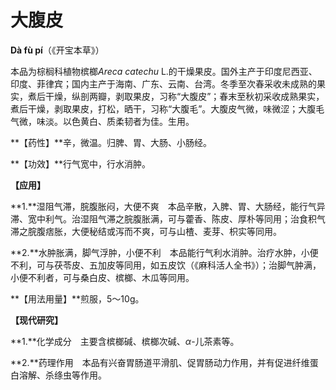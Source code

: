 # 大腹皮

**Dà fù pí**（《开宝本草》）

本品为棕榈科植物槟榔*Areca catechu* L.的干燥果皮。国外主产于印度尼西亚、印度、菲律宾；国内主产于海南、广东、云南、台湾。冬季至次春采收未成熟的果实，煮后干燥，纵剖两瓣，剥取果皮，习称“大腹皮”；春末至秋初采收成熟果实，煮后干燥，剥取果皮，打松，晒干，习称“大腹毛”。大腹皮气微，味微涩；大腹毛气微，味淡。以色黄白、质柔韧者为佳。生用。

**【药性】**辛，微温。归脾、胃、大肠、小肠经。

**【功效】**行气宽中，行水消肿。

**【应用】**

**1.**湿阻气滞，脘腹胀闷，大便不爽　本品辛散，入脾、胃、大肠经，能行气异滞、宽中利气。治湿阻气滞之脘腹胀满，可与藿香、陈皮、厚朴等同用；治食积气滞之脘腹痞胀，大便秘结或泻而不爽，可与山楂、麦芽、枳实等同用。

**2.**水肿胀满，脚气浮肿，小便不利　本品能行气利水消肿。治疗水肿，小便不利，可与茯苓皮、五加皮等同用，如五皮饮（《麻科活人全书》）；治脚气肿满，小便不利者，可与桑白皮、槟榔、木瓜等同用。

**【用法用量】**煎服，5～10g。

**【现代研究】**

**1.**化学成分　主要含槟榔碱、槟榔次碱、*α*-儿茶素等。

**2.**药理作用　本品有兴奋胃肠道平滑肌、促胃肠动力作用，并有促进纤维蛋白溶解、杀绦虫等作用。